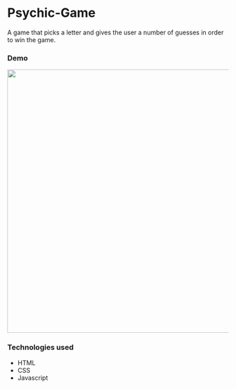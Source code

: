 # Psychic-Game
A game that picks a letter and gives the user a number of guesses in order to win the game. 

### Demo
<p align='center'>
<img width='600' src='.assets/images/Psychic-game.gif'>
</p>

### Technologies used
- HTML
- CSS
- Javascript